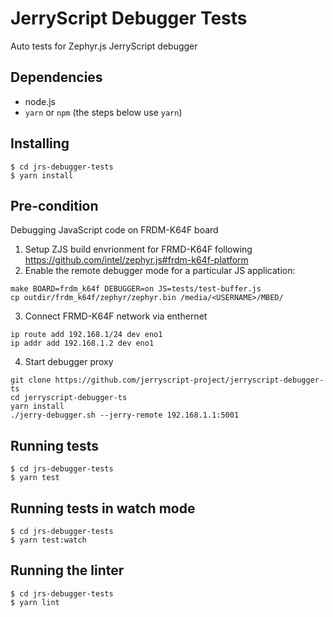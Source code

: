 # JerryScript Debugger Tests
Auto tests for Zephyr.js JerryScript debugger

## Dependencies

- node.js
- `yarn` or `npm` (the steps below use `yarn`)

## Installing

```
$ cd jrs-debugger-tests
$ yarn install
```

## Pre-condition
Debugging JavaScript code on FRDM-K64F board
1. Setup ZJS build envrionment for FRMD-K64F following https://github.com/intel/zephyr.js#frdm-k64f-platform 
2. Enable the remote debugger mode for a particular JS application:
```
make BOARD=frdm_k64f DEBUGGER=on JS=tests/test-buffer.js
cp outdir/frdm_k64f/zephyr/zephyr.bin /media/<USERNAME>/MBED/
```
3. Connect FRMD-K64F network via enthernet
```
ip route add 192.168.1/24 dev eno1
ip addr add 192.168.1.2 dev eno1
```
4. Start debugger proxy
```
git clone https://github.com/jerryscript-project/jerryscript-debugger-ts
cd jerryscript-debugger-ts
yarn install
./jerry-debugger.sh --jerry-remote 192.168.1.1:5001
```

## Running tests

```
$ cd jrs-debugger-tests
$ yarn test
```

## Running tests in watch mode
```
$ cd jrs-debugger-tests
$ yarn test:watch
```

## Running the linter

```
$ cd jrs-debugger-tests
$ yarn lint
```

